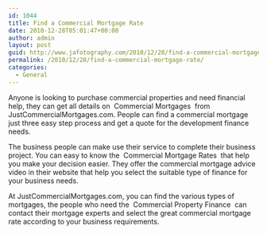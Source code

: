 ```yaml
---
id: 1044
title: Find a Commercial Mortgage Rate
date: 2010-12-28T05:01:47+00:00
author: admin
layout: post
guid: http://www.jafotography.com/2010/12/28/find-a-commercial-mortgage-rate/
permalink: /2010/12/28/find-a-commercial-mortgage-rate/
categories:
  - General
---
```

Anyone is looking to purchase commercial properties and need financial help, they can get all details on &nbsp;Commercial Mortgages&nbsp; from JustCommercialMortgages.com. People can find a commercial mortgage just three easy step process and get a quote for the development finance needs.

The business people can make use their service to complete their business project. You can easy to know the &nbsp;Commercial Mortgage Rates&nbsp; that help you make your decision easier. They offer the commercial mortgage advice video in their website that help you select the suitable type of finance for your business needs.

At JustCommercialMortgages.com, you can find the various types of mortgages, the people who need the &nbsp;Commercial Property Finance&nbsp; can contact their mortgage experts and select the great commercial mortgage rate according to your business requirements.